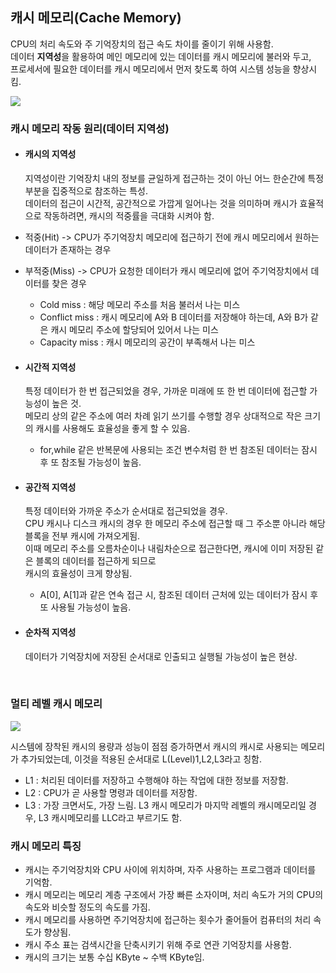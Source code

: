 ## 캐시 메모리(Cache Memory)

CPU의 처리 속도와 주 기억장치의 접근 속도 차이를 줄이기 위해 사용함.<br>
데이터 **지역성**을 활용하여 메인 메모리에 있는 데이터를 캐시 메모리에 불러와 두고, <br>
프로세서에 필요한 데이터를 캐시 메모리에서 먼저 찾도록 하여 시스템 성능을 향상시킴.

 <img src="https://github.com/myeon0109/06CSSTUDY/blob/20098ad81204a4b237ea8a5859ab5e3f11b27664/image/178392079-bf86be16-3406-4b82-b464-a269dec5c306.png">

<br>

### 캐시 메모리 작동 원리(데이터 지역성)

- #### 캐시의 지역성

  지역성이란 기억장치 내의 정보를 균일하게 접근하는 것이 아닌 어느 한순간에 특정 부분을 집중적으로 참조하는 특성.<br>
  데이터의 접근이 시간적, 공간적으로 가깝게 일어나는 것을 의미하며 캐시가 효율적으로 작동하려면, 캐시의 적중률을 극대화 시켜야 함.

 - 적중(Hit) ->  CPU가 주기억장치 메모리에 접근하기 전에 캐시 메모리에서 원하는 데이터가 존재하는 경우
 - 부적중(Miss) ->  CPU가 요청한 데이터가 캐시 메모리에 없어 주기억장치에서 데이터를 찾은 경우
     - Cold miss : 해당 메모리 주소를 처음 불러서 나는 미스
     - Conflict miss : 캐시 메모리에 A와 B 데이터를 저장해야 하는데, A와 B가 같은 캐시 메모리 주소에 할당되어 있어서 나는 미스
     - Capacity miss : 캐시 메모리의 공간이 부족해서 나는 미스
  
- #### 시간적 지역성

  특정 데이터가 한 번 접근되었을 경우, 가까운 미래에 또 한 번 데이터에 접근할 가능성이 높은 것.<br>
  메모리 상의 같은 주소에 여러 차례 읽기 쓰기를 수행할 경우 상대적으로 작은 크기의 캐시를 사용해도 효율성을 좋게 할 수 있음.
  - for,while 같은 반복문에 사용되는 조건 변수처럼 한 번 참조된 데이터는 잠시 후 또 참조될 가능성이 높음.
 
- #### 공간적 지역성

  특정 데이터와 가까운 주소가 순서대로 접근되었을 경우. <br>
  CPU 캐시나 디스크 캐시의 경우 한 메모리 주소에 접근할 때 그 주소뿐 아니라 해당 블록을 전부 캐시에 가져오게됨. <br>
  이때 메모리 주소를 오름차순이나 내림차순으로 접근한다면, 캐시에 이미 저장된 같은 블록의 데이터를 접근하게 되므로 <br>
  캐시의 효율성이 크게 향상됨.
  - A[0], A[1]과 같은 연속 접근 시, 참조된 데이터 근처에 있는 데이터가 잠시 후 또 사용될 가능성이 높음.
 
- #### 순차적 지역성
  
  데이터가 기억장치에 저장된 순서대로 인출되고 실행될 가능성이 높은 현상.

<br>

### 멀티 레벨 캐시 메모리

 <img src="https://github.com/myeon0109/06CSSTUDY/blob/20098ad81204a4b237ea8a5859ab5e3f11b27664/image/178392140-c6375382-370e-4699-af3c-b1266c451624.png">

시스템에 장착된 캐시의 용량과 성능이 점점 증가하면서 캐시의 캐시로 사용되는 메모리가 추가되었는데,
이것을 적용된 순서대로 L(Level)1,L2,L3라고 칭함.

 - L1 : 처리된 데이터를 저장하고 수행해야 하는 작업에 대한 정보를 저장함.
 - L2 : CPU가 곧 사용할 명령과 데이터를 저장함.
 - L3 : 가장 크면서도, 가장 느림. L3 캐시 메모리가 마지막 레벨의 캐시메모리일 경우, L3 캐시메모리를 LLC라고 부르기도 함.

### 캐시 메모리 특징

 - 캐시는 주기억장치와 CPU 사이에 위치하며, 자주 사용하는 프로그램과 데이터를 기억함.
 - 캐시 메모리는 메모리 계층 구조에서 가장 빠른 소자이며, 처리 속도가 거의 CPU의 속도와 비슷할 정도의 속도를 가짐.
 - 캐시 메모리를 사용하면 주기억장치에 접근하는 횟수가 줄어들어 컴퓨터의 처리 속도가 향상됨.
 - 캐시 주소 표는 검색시간을 단축시키기 위해 주로 연관 기억장치를 사용함.
 - 캐시의 크기는 보통 수십 KByte ~ 수백 KByte임.


 
 
  
